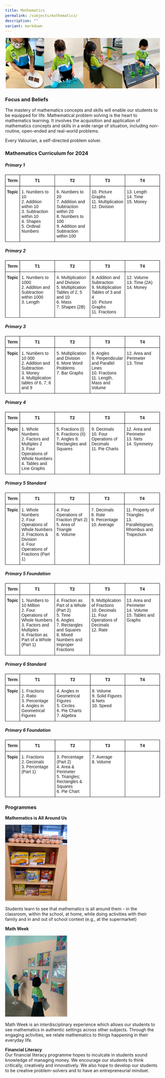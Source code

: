 ```yaml
---
title: Mathematics
permalink: /subjects/mathematics/
description: ""
variant: markdown
---
```

![](/images/ma-1.png)

### Focus and Beliefs
The mastery of mathematics concepts and skills will enable our students to be equipped for life. Mathematical problem solving is the heart to mathematics learning. It involves the acquisition and application of mathematics concepts and skills in a wide range of situation, including non-routine, open-ended and real-world problems.

Every Valourian, a self-directed problem solver.
### Mathematics Curriculum for 2024

##### Primary 1

<style type="text/css">
.tg  {border-collapse:collapse;border-spacing:0;}
.tg td{border-color:black;border-style:solid;border-width:1px;font-family:Arial, sans-serif;font-size:14px;
  overflow:hidden;padding:10px 5px;word-break:normal;}
.tg th{border-color:black;border-style:solid;border-width:1px;font-family:Arial, sans-serif;font-size:14px;
  font-weight:normal;overflow:hidden;padding:10px 5px;word-break:normal;}
.tg .tg-9hzb{background-color:#FFF;font-weight:bold;text-align:center;vertical-align:top;}
.tg .tg-dgl5{background-color:#FFF;font-weight:bold;text-align:left;vertical-align:top}
.tg .tg-ktyi{background-color:#FFF;text-align:left;vertical-align:top; width="23%"}
</style>
<table class="tg">
<thead>
  <tr>
    <th width="8%" class="tg-9hzb">Term</th>
    <th width="23%" class="tg-9hzb">T1</th>
    <th width="23%" class="tg-9hzb">T2</th>
    <th width="23%" class="tg-9hzb">T3</th>
    <th width="23%" class="tg-9hzb">T4</th>
  </tr>
</thead>
<tbody>
  <tr>
    <td width="8%" class="tg-9hzb">Topic</td>
    <td class="tg-ktyi">
			1.    Numbers to 10<br>
			2.    Addition within 10<br>
			3.    Subtraction within 10<br>
			4.    Shapes<br>
			5.    Ordinal Numbers
		</td>
    <td class="tg-ktyi">
			6.    Numbers to 20<br>
			7.     Addition and Subtraction within 20<br>
			8.    Numbers to 100<br>
			9.    Addition and Subtraction within 100
			</td>
    <td class="tg-ktyi">
			10.  Picture Graphs<br>
			11.  Multiplication<br>
			12. Division
		</td>
    <td class="tg-ktyi">
			13.  Length<br>
			14.  Time<br>
			15.  Money
		</td>
  </tr>
	<tr>
	</tr>
</tbody>
</table>

##### Primary 2
<table class="tg">
<thead>
  <tr>
    <th width="8%" class="tg-9hzb">Term</th>
    <th width="23%" class="tg-9hzb">T1</th>
    <th width="23%" class="tg-9hzb">T2</th>
    <th width="23%" class="tg-9hzb">T3</th>
    <th width="23%" class="tg-9hzb">T4</th>
  </tr>
</thead>
<tbody>
  <tr>
    <td width="8%" class="tg-9hzb">Topic</td>
    <td class="tg-ktyi">
			1.     Numbers to 1000<br>
			2.    Addition and Subtraction within 1000<br>
			3.    Length
		</td>
    <td class="tg-ktyi">
			4.    Multiplication and Division<br>
			5.    Multiplication Tables of 2, 5 and 10<br>
			6.    Mass<br>
			7.     Shapes (2B)
		</td>
    <td class="tg-ktyi">
			8.    Addition and Subtraction<br>
			9.    Multiplication Tables of 3 and 4<br>
			10.  Picture Graphs<br>
			11.   Fractions</td>
    <td class="tg-ktyi">
			12.  Volume<br>
			13.  Time (2A)<br>
			14.  Money</td>
  </tr>
	<tr>
	</tr>
</tbody>
</table>

##### Primary 3
<table class="tg">
<thead>
  <tr>
    <th width="8%" class="tg-9hzb">Term</th>
    <th width="23%" class="tg-9hzb">T1</th>
    <th width="23%" class="tg-9hzb">T2</th>
    <th width="23%" class="tg-9hzb">T3</th>
    <th width="23%" class="tg-9hzb">T4</th>
  </tr>
</thead>
<tbody>
  <tr>
    <td width="8%" class="tg-9hzb">Topic</td>
    <td class="tg-ktyi">
			1.    Numbers to 10 000<br>
			2.   Addition and Subtraction<br>
			3.   Money<br>
			4.   Multiplication tables of 6, 7, 8 and 9
		</td>
    <td class="tg-ktyi">
			5.    Multiplication and Division<br>
			6.    More Word Problems<br>
			7.     Bar Graphs<br>
		</td>
    <td class="tg-ktyi">
			8.    Angles<br>
			9.    Perpendicular and Parallel Lines<br>
			10.  Fractions<br>
			11.   Length, Mass and Volume
		</td>
    <td class="tg-ktyi">
			12.  Area and Perimeter<br>
			13.  Time</td>
  </tr>
	<tr>
	</tr>
</tbody>
</table>

##### Primary 4
<table class="tg">
<thead>
  <tr>
    <th width="8%" class="tg-9hzb">Term</th>
    <th width="23%" class="tg-9hzb">T1</th>
    <th width="23%" class="tg-9hzb">T2</th>
    <th width="23%" class="tg-9hzb">T3</th>
    <th width="23%" class="tg-9hzb">T4</th>
  </tr>
</thead>
<tbody>
  <tr>
    <td width="8%" class="tg-9hzb">Topic</td>
    <td class="tg-ktyi">
			1.    Whole Numbers<br>
			2.    Factors and Multiples 2<br>
			3.    Four Operations of Whole Numbers<br>
			4.    Tables and Line Graphs		
		</td>
    <td class="tg-ktyi">
			5.    Fractions (I)<br>
			6.    Fractions (II)<br>
			7.    Angles
			8.    Rectangles and Squares<br>
		</td>
    <td class="tg-ktyi">
			9.     Decimals<br>
			10.   Four Operations of Decimals<br>
			11.   Pie Charts
			</td>
    <td class="tg-ktyi">
			12.    Area and Perimeter<br>
			13.   Nets<br>
			14.   Symmetry
		</td>
  </tr>
	<tr>
	</tr>
</tbody>
</table>

##### Primary 5 Standard
<table class="tg">
<thead>
  <tr>
    <th width="8%" class="tg-9hzb">Term</th>
    <th width="23%" class="tg-9hzb">T1</th>
    <th width="23%" class="tg-9hzb">T2</th>
    <th width="23%" class="tg-9hzb">T3</th>
    <th width="23%" class="tg-9hzb">T4</th>
  </tr>
</thead>
<tbody>
  <tr>
    <td width="8%" class="tg-9hzb">Topic</td>
    <td class="tg-ktyi">
			1.    Whole Numbers<br>
			2.    Four Operations of Whole Numbers<br>
			3.    Fractions &amp; Division<br>
			4.    Four Operations of Fractions (Part 1)
		</td>
    <td class="tg-ktyi">
			4.    Four Operations of Fraction (Part 2)<br>
			5.    Area of Triangle<br>
			6.    Volume
		</td>
    <td class="tg-ktyi">
			7.    Decimals<br>
			8.    Rate<br>
			9.    Percentage<br>
			10.  Average
			</td>
    <td class="tg-ktyi">
			11.   Property of Triangles<br>
			13.  Parallelogram, Rhombus and Trapezium
		</td>
  </tr>
	<tr>
	</tr>
</tbody>
</table>

##### Primary 5 Foundation
<table class="tg">
<thead>
  <tr>
    <th width="8%" class="tg-9hzb">Term</th>
    <th width="23%" class="tg-9hzb">T1</th>
    <th width="23%" class="tg-9hzb">T2</th>
    <th width="23%" class="tg-9hzb">T3</th>
    <th width="23%" class="tg-9hzb">T4</th>
  </tr>
</thead>
<tbody>
  <tr>
    <td width="8%" class="tg-9hzb">Topic</td>
    <td class="tg-ktyi">
			1.	   Numbers to 10 Million<br>
			2.	  Four Operations of Whole Numbers<br>
			3.	  Factors and Multiples<br>
			4.	  Fraction as Part of a Whole (Part 1)
		</td>
    <td class="tg-ktyi">
			4.	  Fraction as Part of a Whole (Part 2)<br>
			5.	  Time<br>
			6.	  Angles<br>
			7.	  Rectangles and Squares<br>
			8.	  Mixed Numbers and Improper Fractions
		</td>
    <td class="tg-ktyi">
			9.	  Multiplication of Fractions<br>
			10.	 Decimals<br>
			11.	  Four Operations of Decimals<br>
			12.	 Rate
			</td>
    <td class="tg-ktyi">
			13.	 Area and Perimeter<br>
			14.	 Volume<br>
			15.	 Tables and Graphs
		</td>
  </tr>
	<tr>
	</tr>
</tbody>
</table>

##### Primary 6 Standard
<table class="tg">
<thead>
  <tr>
    <th width="8%" class="tg-9hzb">Term</th>
    <th width="23%" class="tg-9hzb">T1</th>
    <th width="23%" class="tg-9hzb">T2</th>
    <th width="23%" class="tg-9hzb">T3</th>
    <th width="23%" class="tg-9hzb">T4</th>
  </tr>
</thead>
<tbody>
  <tr>
    <td width="8%" class="tg-9hzb">Topic</td>
    <td class="tg-ktyi">
			1.   Fractions<br>
			2.   Ratio<br>
			3.   Percentage<br>
			4.   Angles in Geometrical Figures
		</td>
    <td class="tg-ktyi">
			4.   Angles in Geometrical Figures<br>
			5.   Circles<br>
			6.   Pie Charts<br>
			7.   Algebra
		</td>
    <td class="tg-ktyi">
			8.   Volume<br>
			9.   Solid Figures &amp; Nets<br>
			10.  Speed
			</td>
    <td class="tg-ktyi">
		</td>
  </tr>
	<tr>
	</tr>
</tbody>
</table>

##### Primary 6 Foundation
<table class="tg">
<thead>
  <tr>
    <th width="8%" class="tg-9hzb">Term</th>
    <th width="23%" class="tg-9hzb">T1</th>
    <th width="23%" class="tg-9hzb">T2</th>
    <th width="23%" class="tg-9hzb">T3</th>
    <th width="23%" class="tg-9hzb">T4</th>
  </tr>
</thead>
<tbody>
  <tr>
    <td width="8%" class="tg-9hzb">Topic</td>
    <td class="tg-ktyi">
				1.	  Fractions<br>
				2.	  Decimals<br>
				3.	  Percentage (Part 1)
		</td>
    <td class="tg-ktyi">
				3.    Percentage (Part 2)<br>
				4.	  Area &amp; Perimeter<br>
				5.	  Triangles; Rectangles &amp; Squares<br>
				6.	  Pie Chart
		</td>
    <td class="tg-ktyi">
				7.	  Average<br>
				8.	  Volume
			</td>
    <td class="tg-ktyi">
		</td>
  </tr>
	<tr>
	</tr>
</tbody>
</table>

### Programmes
**Mathematics is All Around Us**

<img src="/images/ma-2.png" style="width:40%">
		 
Students learn to see that mathematics is all around them - in the classroom, within the school, at home, while doing activities with their family and in and out of school context (e.g., at the supermarket)

**Math Week**

<img src="/images/ma-3.png" style="width:40%">
		 
Math Week is an interdisciplinary experience which allows our students to see mathematics in authentic settings across other subjects. Through the engaging activities, we relate mathematics to things happening in their everyday life.

**Financial Literacy** <br>
Our financial literacy programme hopes to inculcate in students sound knowledge of managing money. We encourage our students to think critically, creatively and innovatively. We also hope to develop our students to be creative problem-solvers and to have an entrepreneurial mindset.